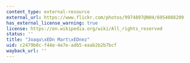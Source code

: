 ```yaml
---
content_type: external-resource
external_url: https://www.flickr.com/photos/9974897@N04/6954088209
has_external_license_warning: true
license: https://en.wikipedia.org/wiki/All_rights_reserved
status: ''
title: "Joaqu\xEDn Mart\xEDnez"
uid: c2479b0c-f44e-4e7e-adb5-eaab2b2b7bcf
wayback_url: ''
---
```

